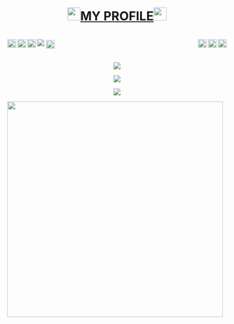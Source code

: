 <h1 align="center"><img src="https://github.com/XProjectsX/XUserbot/blob/227f1311bc6f9a484e79da8cdaa0df53d6cd87ec/userbot/resources/Music.gif" width="30px"><u><b>MY PROFILE</b></u><img src="https://github.com/XProjectsX/XUserbot/blob/227f1311bc6f9a484e79da8cdaa0df53d6cd87ec/userbot/resources/Music.gif" width="30px"></h1><br>
<img src="https://telegra.ph/file/9142e8ab1f494dc7f082d.png" />
<a href="https://www.reddit.com/user">
  <img align="right" alt="XProjectsX Reddit" width="20px" src="https://cdn.jsdelivr.net/npm/simple-icons@v3/icons/reddit.svg" />
</a>
<a href="https://www.youtube.com">
  <img align="right" alt="XProjectsX Youtube Channel" width="20px" src="https://cdn.jsdelivr.net/npm/simple-icons@v3/icons/youtube.svg" />
</a>
<a href="https://pinterest.com">
  <img align="right" alt="XProjectsX Pinterest" width="20px" src="https://cdn.jsdelivr.net/npm/simple-icons@v3/icons/pinterest.svg" />
</a>
<a href="https://t.me/X_Newbie">
  <img align="left" alt="XProjectsX Telegram" width="20px" src="https://cdn.jsdelivr.net/npm/simple-icons@v3/icons/telegram.svg" />
</a>
<a href="https://twitter.com">
  <img align="left" alt="XProjectsX Twitter" width="20px" src="https://cdn.jsdelivr.net/npm/simple-icons@v3/icons/twitter.svg" />
</a>
<a href="https://www.instagram.com/">
  <img align="left" alt="XProjectsX Instagram" width="20px" src="https://cdn.jsdelivr.net/npm/simple-icons@v3/icons/instagram.svg" />
</a>
<a href="https://www.facebook.com">
  <img align="center" alt="XProjectsX Facebook" width="20px" src="https://cdn.jsdelivr.net/npm/simple-icons@v3/icons/facebook.svg" />
</a>
<br>
<br><p align="center"><a href="https://github.com/XProjectsX"><img src="https://img.shields.io/badge/dynamic/json?logo=github&label=GitHub+Followers&labelColor=282c34&color=181717&query=%24.data.totalSubs&url=https%3A%2F%2Fapi.spencerwoo.com%2Fsubstats%2F%3Fsource%3Dgithub%26queryKey%3DXProjectsX&longCache=true"></a></p>
<p align="center"><a href="https://github.com/XProjectsX"><img src="https://github-readme-stats.vercel.app/api?username=XProjectsX&show_icons=true&theme=radical"></a></p>
<p align="center"><a href="https://github.com/XProjectsX"><img src="https://github-readme-stats.vercel.app/api/top-langs/?username=XProjectsX&theme=radical&layout=compact"></a></p>
<img src="https://camo.githubusercontent.com/992babdffd8c74a1502de375fbdf7e4d54773242/68747470733a2f2f6d656469612e67697068792e636f6d2f6d656469612f53576f536b4e36447854737a71494b4571762f67697068792e676966" width="495px">
